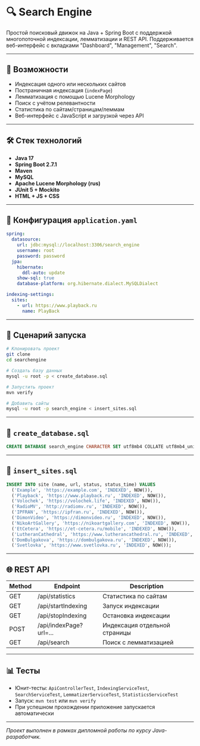 # 🔍 Search Engine

Простой поисковый движок на Java + Spring Boot с поддержкой многопоточной индексации, лемматизации и REST API. Поддерживается веб-интерфейс с вкладками "Dashboard", "Management", "Search".

---

## 🚀 Возможности

- Индексация одного или нескольких сайтов
- Постраничная индексация (`indexPage`)
- Лемматизация с помощью Lucene Morphology
- Поиск с учётом релевантности
- Статистика по сайтам/страницам/леммам
- Веб-интерфейс с JavaScript и загрузкой через API

---

## 🛠 Стек технологий

- **Java 17**
- **Spring Boot 2.7.1**
- **Maven**
- **MySQL**
- **Apache Lucene Morphology (rus)**
- **JUnit 5 + Mockito**
- **HTML + JS + CSS**

---

## 📆 Конфигурация `application.yaml`

```yaml
spring:
  datasource:
    url: jdbc:mysql://localhost:3306/search_engine
    username: root
    password: password
  jpa:
    hibernate:
      ddl-auto: update
    show-sql: true
    database-platform: org.hibernate.dialect.MySQLDialect

indexing-settings:
  sites:
    - url: https://www.playback.ru
      name: PlayBack
```

---

## 📁 Сценарий запуска

```bash
# Клонировать проект
git clone
cd searchengine

# Создать базу данных
mysql -u root -p < create_database.sql

# Запустить проект
mvn verify

# Добавить сайты
mysql -u root -p search_engine < insert_sites.sql
```

---

## 📃 `create_database.sql`

```sql
CREATE DATABASE search_engine CHARACTER SET utf8mb4 COLLATE utf8mb4_unicode_ci;
```

---

## 📃 `insert_sites.sql`

```sql
INSERT INTO site (name, url, status, status_time) VALUES
  ('Example', 'https://example.com', 'INDEXED', NOW()),
  ('Playback', 'https://www.playback.ru', 'INDEXED', NOW()),
  ('Volochek', 'https://volochek.life', 'INDEXED', NOW()),
  ('RadioMV', 'http://radiomv.ru', 'INDEXED', NOW()),
  ('IPFRAN', 'https://ipfran.ru', 'INDEXED', NOW()),
  ('DimonVideo', 'https://dimonvideo.ru', 'INDEXED', NOW()),
  ('NikoArtGallery', 'https://nikoartgallery.com', 'INDEXED', NOW()),
  ('EtCetera', 'https://et-cetera.ru/mobile', 'INDEXED', NOW()),
  ('LutheranCathedral', 'https://www.lutherancathedral.ru', 'INDEXED', NOW()),
  ('DomBulgakova', 'https://dombulgakova.ru', 'INDEXED', NOW()),
  ('Svetlovka', 'https://www.svetlovka.ru', 'INDEXED', NOW());

```

---

## 🌐 REST API

| Method | Endpoint               | Description                   |
|--------|------------------------|-------------------------------|
| GET    | /api/statistics        | Статистика по сайтам          |
| GET    | /api/startIndexing     | Запуск индексации             |
| GET    | /api/stopIndexing      | Остановка индексации          |
| POST   | /api/indexPage?url=... | Индексация отдельной страницы |
| GET    | /api/search            | Поиск с лемматизацией         |

---

## 📊 Тесты

- Юнит-тесты: `ApiControllerTest`, `IndexingServiceTest`, `SearchServiceTest`, `LemmatizerServiceTest`, `StatisticsServiceTest`
- Запуск: `mvn test` или `mvn verify`
- При успешном прохождении приложение запускается автоматически

---

_Проект выполнен в рамках дипломной работы по курсу Java-разработчик._


